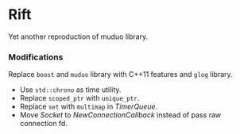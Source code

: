 # Rift

Yet another reproduction of muduo library.

### Modifications

Replace `boost` and `muduo` library with C++11 features and `glog` library.

* Use `std::chrono` as time utility.
* Replace `scoped_ptr` with `unique_ptr`.
* Replace `set` with `multimap` in *TimerQueue*.
* Move *Socket* to *NewConnectionCallback* instead of pass raw connection fd.
 
